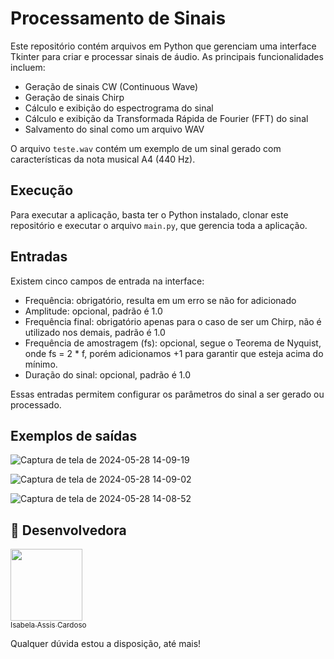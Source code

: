 # Processamento de Sinais

Este repositório contém arquivos em Python que gerenciam uma interface Tkinter para criar e processar sinais de áudio. As principais funcionalidades incluem:

- Geração de sinais CW (Continuous Wave)
- Geração de sinais Chirp
- Cálculo e exibição do espectrograma do sinal
- Cálculo e exibição da Transformada Rápida de Fourier (FFT) do sinal
- Salvamento do sinal como um arquivo WAV

O arquivo `teste.wav` contém um exemplo de um sinal gerado com características da nota musical A4 (440 Hz).

## Execução

Para executar a aplicação, basta ter o Python instalado, clonar este repositório e executar o arquivo `main.py`, que gerencia toda a aplicação.

## Entradas

Existem cinco campos de entrada na interface:

- Frequência: obrigatório, resulta em um erro se não for adicionado
- Amplitude: opcional, padrão é 1.0
- Frequência final: obrigatório apenas para o caso de ser um Chirp, não é utilizado nos demais, padrão é 1.0
- Frequência de amostragem (fs): opcional, segue o Teorema de Nyquist, onde fs = 2 * f, porém adicionamos +1 para garantir que esteja acima do mínimo.
- Duração do sinal: opcional, padrão é 1.0

Essas entradas permitem configurar os parâmetros do sinal a ser gerado ou processado.

## Exemplos de saídas
![Captura de tela de 2024-05-28 14-09-19](https://github.com/IsabelaAC/Processamento-de-sinais/assets/66324902/763f94bd-8321-4436-9040-0a69af262ee8)

![Captura de tela de 2024-05-28 14-09-02](https://github.com/IsabelaAC/Processamento-de-sinais/assets/66324902/efccbbce-a0f7-42d1-92ca-4997e2cc624a)

![Captura de tela de 2024-05-28 14-08-52](https://github.com/IsabelaAC/Processamento-de-sinais/assets/66324902/295d8cf8-6628-41bd-9900-3e29f3c130c9)


 ##  :woman: Desenvolvedora
 
 [<img src="https://avatars.githubusercontent.com/u/66324902?s=400&u=6d21db611880cf437c25d3e4c5445ad80a642a8f&v=4" width=115><br><sub>Isabela Assis Cardoso</sub>](https://github.com/IsabelaAC)

  
 Qualquer dúvida estou a disposição, até mais!
